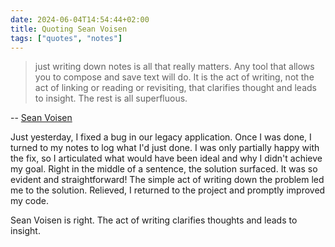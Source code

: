 ```yaml
---
date: 2024-06-04T14:54:44+02:00
title: Quoting Sean Voisen
tags: ["quotes", "notes"]
---
```

> just writing down notes is all that really matters. Any tool that allows you to compose and save text will do. It is the act of writing, not the act of linking or reading or revisiting, that clarifies thought and leads to insight. The rest is all superfluous.

-- [Sean Voisen](https://sean.voisen.org/notes/2024-05-29-controversial-thoughts-on-networked-note-taking)

Just yesterday, I fixed a bug in our legacy application. Once I was done, I turned to my notes to log what I'd just done. I was only partially happy with the fix, so I articulated what would have been ideal and why I didn't achieve my goal. Right in the middle of a sentence, the solution surfaced. It was so evident and straightforward! The simple act of writing down the problem led me to the solution. Relieved, I returned to the project and promptly improved my code. 

Sean Voisen is right. The act of writing clarifies thoughts and leads to insight.